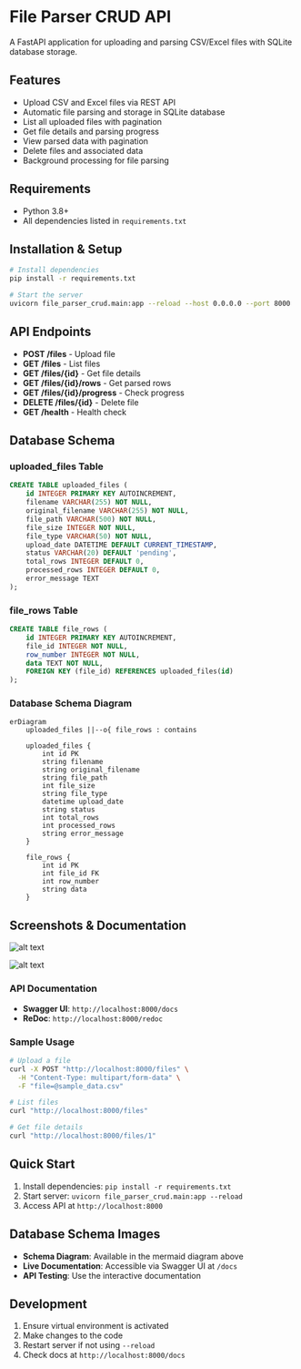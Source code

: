 # File Parser CRUD API

A FastAPI application for uploading and parsing CSV/Excel files with SQLite database storage.

## Features
- Upload CSV and Excel files via REST API
- Automatic file parsing and storage in SQLite database
- List all uploaded files with pagination
- Get file details and parsing progress
- View parsed data with pagination
- Delete files and associated data
- Background processing for file parsing

## Requirements
- Python 3.8+
- All dependencies listed in `requirements.txt`

## Installation & Setup
```bash
# Install dependencies
pip install -r requirements.txt

# Start the server
uvicorn file_parser_crud.main:app --reload --host 0.0.0.0 --port 8000
```

## API Endpoints
- **POST /files** - Upload file
- **GET /files** - List files
- **GET /files/{id}** - Get file details
- **GET /files/{id}/rows** - Get parsed rows
- **GET /files/{id}/progress** - Check progress
- **DELETE /files/{id}** - Delete file
- **GET /health** - Health check

## Database Schema

### uploaded_files Table
```sql
CREATE TABLE uploaded_files (
    id INTEGER PRIMARY KEY AUTOINCREMENT,
    filename VARCHAR(255) NOT NULL,
    original_filename VARCHAR(255) NOT NULL,
    file_path VARCHAR(500) NOT NULL,
    file_size INTEGER NOT NULL,
    file_type VARCHAR(50) NOT NULL,
    upload_date DATETIME DEFAULT CURRENT_TIMESTAMP,
    status VARCHAR(20) DEFAULT 'pending',
    total_rows INTEGER DEFAULT 0,
    processed_rows INTEGER DEFAULT 0,
    error_message TEXT
);
```

### file_rows Table
```sql
CREATE TABLE file_rows (
    id INTEGER PRIMARY KEY AUTOINCREMENT,
    file_id INTEGER NOT NULL,
    row_number INTEGER NOT NULL,
    data TEXT NOT NULL,
    FOREIGN KEY (file_id) REFERENCES uploaded_files(id)
);
```

### Database Schema Diagram
```mermaid
erDiagram
    uploaded_files ||--o{ file_rows : contains
    
    uploaded_files {
        int id PK
        string filename
        string original_filename
        string file_path
        int file_size
        string file_type
        datetime upload_date
        string status
        int total_rows
        int processed_rows
        string error_message
    }
    
    file_rows {
        int id PK
        int file_id FK
        int row_number
        string data
    }
```

## Screenshots & Documentation
![alt text](image-1.png)

![alt text](image-2.png)
### API Documentation
- **Swagger UI**: `http://localhost:8000/docs`
- **ReDoc**: `http://localhost:8000/redoc`

### Sample Usage
```bash
# Upload a file
curl -X POST "http://localhost:8000/files" \
  -H "Content-Type: multipart/form-data" \
  -F "file=@sample_data.csv"

# List files
curl "http://localhost:8000/files"

# Get file details
curl "http://localhost:8000/files/1"
```

## Quick Start
1. Install dependencies: `pip install -r requirements.txt`
2. Start server: `uvicorn file_parser_crud.main:app --reload`
3. Access API at `http://localhost:8000`

## Database Schema Images
- **Schema Diagram**: Available in the mermaid diagram above
- **Live Documentation**: Accessible via Swagger UI at `/docs`
- **API Testing**: Use the interactive documentation

## Development
1. Ensure virtual environment is activated
2. Make changes to the code
3. Restart server if not using `--reload`
4. Check docs at `http://localhost:8000/docs`
